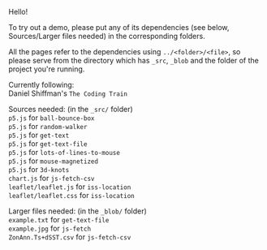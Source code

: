 Hello!

To try out a demo, please put any of its dependencies (see below, Sources/Larger files needed) in the corresponding folders.<br>

All the pages refer to the dependencies using `../<folder>/<file>`, so please serve from the directory which has `_src`, `_blob` and the folder of the project you're running.

Currently following:<br>
Daniel Shiffman's `The Coding Train`

Sources needed: (in the `_src/` folder)<br>
`p5.js` for `ball-bounce-box`<br>
`p5.js` for `random-walker`<br>
`p5.js` for `get-text`<br>
`p5.js` for `get-text-file`<br>
`p5.js` for `lots-of-lines-to-mouse`<br>
`p5.js` for `mouse-magnetized`<br>
`p5.js` for `3d-knots`<br>
`chart.js` for `js-fetch-csv`<br>
`leaflet/leaflet.js` for `iss-location`<br>
`leaflet/leaflet.css` for `iss-location`

Larger files needed: (in the `_blob/` folder)<br>
`example.txt` for `get-text-file`<br>
`example.jpg` for `js-fetch`<br>
`ZonAnn.Ts+dSST.csv` for `js-fetch-csv`<br>